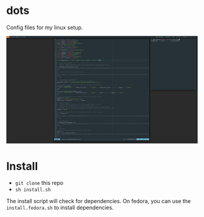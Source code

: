 dots
====

Config files for my linux setup.

![Result](/screen.png?raw=true)

Install
===

- `git clone` this repo
- `sh install.sh`

The install script will check for dependencies. On fedora, you can use the `install.fedora.sh` to install dependencies.
